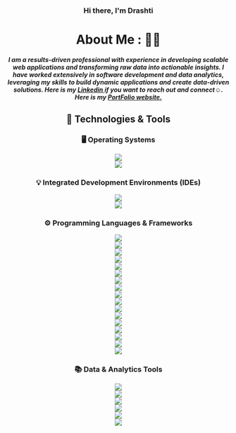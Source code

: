 <div align='center'>  
  
   ### Hi there, I'm Drashti
  
  # About Me : 👨‍💻
  ##### I am a results-driven professional with experience in developing scalable web applications and transforming raw data into actionable insights. I have worked extensively in **software development** and **data analytics**, leveraging my skills to build dynamic applications and create data-driven solutions. Here is my <a href="https://www.linkedin.com/in/drashti-bhavsar-01/"> Linkedin </a> if you want to reach out and connect☺️. Here is my <a href="https://drashti199801.github.io/My-Portfolio/"> PortFolio website. </a>
  

  
## 🔧 **Technologies & Tools**

<p align="center">

### 🖥️ **Operating Systems**  
![](https://img.shields.io/badge/OS-Windows-informational?style=flat&logo=windows&logoColor=white&color=blue)  
![](https://img.shields.io/badge/OS-Linux-informational?style=flat&logo=linux&logoColor=white&color=blue)

</p>

<p align="center">

### 💡 **Integrated Development Environments (IDEs)**  
![](https://img.shields.io/badge/Editor-Visual_Studio_Code-informational?style=flat&logo=Visual-Studio-Code&logoColor=white&color=blue)  
![](https://img.shields.io/badge/Editor-PyCharm-informational?style=flat&logo=pycharm&logoColor=white&color=blue)

</p>

<p align="center">

### ⚙️ **Programming Languages & Frameworks**  
![](https://img.shields.io/badge/Python-informational?style=flat&logo=python&logoColor=white&color=blueviolet)  
![](https://img.shields.io/badge/JavaScript-informational?style=flat&logo=javascript&logoColor=white&color=blueviolet)  
![](https://img.shields.io/badge/TypeScript-informational?style=flat&logo=typescript&logoColor=white&color=blueviolet)  
![](https://img.shields.io/badge/SQL-informational?style=flat&logo=MySQL&logoColor=white&color=blueviolet)  
![](https://img.shields.io/badge/React-informational?style=flat&logo=react&logoColor=white&color=blueviolet)  
![](https://img.shields.io/badge/Node.js-informational?style=flat&logo=node.js&logoColor=white&color=blueviolet)  
![](https://img.shields.io/badge/Express.js-informational?style=flat&logo=express&logoColor=white&color=blueviolet)  
![](https://img.shields.io/badge/Next.js-informational?style=flat&logo=next.js&logoColor=white&color=blueviolet)  
![](https://img.shields.io/badge/Bootstrap-informational?style=flat&logo=bootstrap&logoColor=white&color=blueviolet)  
![](https://img.shields.io/badge/HTML5-informational?style=flat&logo=HTML5&logoColor=white&color=blueviolet)  
![](https://img.shields.io/badge/CSS3-informational?style=flat&logo=CSS3&logoColor=white&color=blueviolet)  
![](https://img.shields.io/badge/Power_BI-informational?style=flat&logo=power-bi&logoColor=white&color=blueviolet)  
![](https://img.shields.io/badge/Tableau-informational?style=flat&logo=tableau&logoColor=white&color=blueviolet)  
![](https://img.shields.io/badge/MongoDB-informational?style=flat&logo=mongodb&logoColor=white&color=blueviolet)  
![](https://img.shields.io/badge/NPM-informational?style=flat&logo=npm&logoColor=white&color=blueviolet)  
![](https://img.shields.io/badge/Git-informational?style=flat&logo=git&logoColor=white&color=blueviolet)  
![](https://img.shields.io/badge/GitHub-informational?style=flat&logo=github&logoColor=white&color=blueviolet)

</p>

<p align="center">

### 📚 **Data & Analytics Tools**  
![](https://img.shields.io/badge/SQL_Server-informational?style=flat&logo=microsoft-sql-server&logoColor=white&color=blueviolet)  
![](https://img.shields.io/badge/Excel-informational?style=flat&logo=microsoft-excel&logoColor=white&color=blueviolet)  
![](https://img.shields.io/badge/Pandas-informational?style=flat&logo=pandas&logoColor=white&color=blueviolet)  
![](https://img.shields.io/badge/NumPy-informational?style=flat&logo=numpy&logoColor=white&color=blueviolet)  
![](https://img.shields.io/badge/Matplotlib-informational?style=flat&logo=matplotlib&logoColor=white&color=blueviolet)  
![](https://img.shields.io/badge/Power_Query-informational?style=flat&logo=microsoft-power-bi&logoColor=white&color=blueviolet)

 
</p>

</div>


 
  
<!--

**Drashti199801/drashti-bhavsar** is a ✨ _special_ ✨ repository because its `README.md` (this file) appears on your GitHub profile.

Here are some ideas to get you started:

- 🔭 I’m currently working on ...
- 🌱 I’m currently learning ...
- 👯 I’m looking to collaborate on ...
- 🤔 I’m looking for help with ...
- 💬 Ask me about ...
- 📫 How to reach me: ...
- 😄 Pronouns: ...
- ⚡ Fun fact: ...

-->
